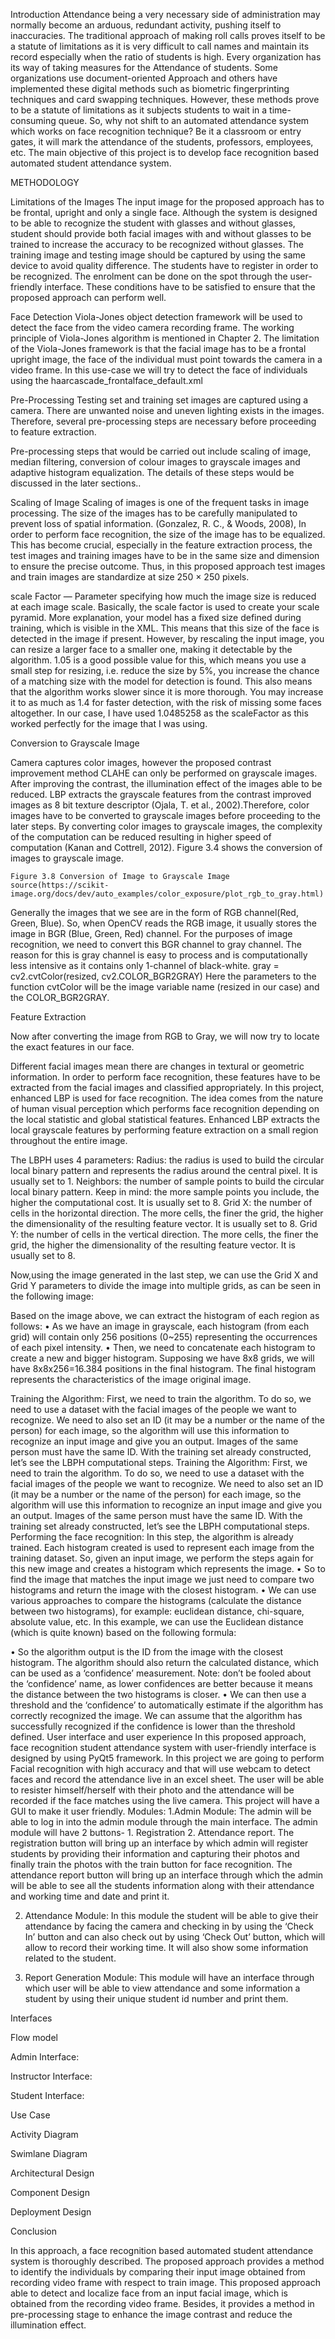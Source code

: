 Introduction
Attendance being a very necessary side of administration may normally become an arduous, redundant activity, pushing itself to inaccuracies. The traditional approach of making roll calls
proves itself to be a statute of limitations as it is very difficult to call names and maintain its record especially when the ratio of students is high. Every organization has its way of taking
measures for the Attendance of students. Some organizations use document-oriented Approach and others have implemented these digital methods such as biometric fingerprinting techniques and card swapping techniques. However, these methods prove to be a statute of limitations as it subjects students to wait in a time-consuming queue. So, why not shift to an
automated attendance system which works on face recognition technique? Be it a classroom or
entry gates, it will mark the attendance of the students, professors, employees, etc. The main objective of this project is to develop face recognition based automated student attendance system.

METHODOLOGY

Limitations of the Images
The input image for the proposed approach has to be frontal, upright and only a single face. Although the system is designed to be able to recognize the student with glasses and without glasses, student should provide both facial images with and without glasses to be trained to increase the accuracy to be recognized without glasses. The training image and testing image should be captured by using the same device to avoid quality difference. The students have to register in order to be recognized. The enrolment can be done on the spot through the user-friendly interface.
These conditions have to be satisfied to ensure that the proposed approach can perform well.

Face Detection 
Viola-Jones object detection framework will be used to detect the face from the video camera recording frame. The working principle of Viola-Jones algorithm is mentioned in Chapter 2. The limitation of the Viola-Jones framework is that the facial image has to be a frontal upright image, the face of the individual must point towards the camera in a video frame.
In this use-case we will try to detect the face of individuals using the haarcascade_frontalface_default.xml

Pre-Processing
Testing set and training set images are captured using a camera. There are unwanted noise and uneven lighting exists in the images. Therefore, several pre-processing steps are necessary before proceeding to feature extraction.

Pre-processing steps that would be carried out include scaling of image, median filtering, conversion of colour images to grayscale images and adaptive histogram equalization. The details of these steps would be discussed in the later sections..

Scaling of Image
Scaling of images is one of the frequent tasks in image processing. The size of the images has to be carefully manipulated to prevent loss of spatial information. (Gonzalez, R. C., & Woods, 2008), In order to perform face recognition, the size of the image has to be equalized. This has become crucial, especially in the feature extraction process, the test images and training images have to be in the same size and dimension to ensure the precise outcome. Thus, in this proposed approach test images and train images are standardize at size 250 × 250 pixels.

scale Factor — Parameter specifying how much the image size is reduced
at each image scale. Basically, the scale factor is used to create your scale pyramid. More explanation, your model has a fixed size defined during training, which is visible in the XML. This means that this size of the face is detected in the image if present. However, by rescaling the input image, you can resize a larger face to a smaller one, making it detectable by the algorithm. 1.05 is a good possible value for this, which means you use a small step for resizing, i.e. reduce the size by 5%, you increase the chance of a matching size with the model for detection is found. This also means that the algorithm works slower since it is more thorough. You may increase it to as much as 1.4 for faster detection, with the risk of missing some faces altogether. In our case, I have used 1.0485258 as the scaleFactor as this worked perfectly for the image that I was using.



















Conversion to Grayscale Image

Camera captures color images, however the proposed contrast improvement method CLAHE can only be performed on grayscale images. After improving the contrast, the illumination effect of the images able to be reduced. LBP extracts the grayscale features from the contrast improved images as 8 bit texture descriptor (Ojala, T. et al., 2002).Therefore, color images have to be converted to grayscale images before proceeding to the later steps. By converting color images to grayscale images, the complexity of the computation can be reduced resulting in higher speed of computation (Kanan and Cottrell, 2012). Figure 3.4 shows the conversion of images to grayscale image.


 
	Figure 3.8 Conversion of Image to Grayscale Image source(https://scikit-image.org/docs/dev/auto_examples/color_exposure/plot_rgb_to_gray.html)

Generally the images that we see are in the form of RGB channel(Red, Green, Blue). So, when OpenCV reads the RGB image, it usually stores the image in BGR (Blue, Green, Red) channel. For the purposes of image recognition, we need to convert this BGR channel to gray channel. The reason for this is gray channel is easy to process and is computationally less intensive as it contains only 1-channel of black-white.
gray = cv2.cvtColor(resized, cv2.COLOR_BGR2GRAY)
Here the parameters to the function cvtColor will be the image variable name (resized in our case) and the COLOR_BGR2GRAY.

Feature Extraction

Now after converting the image from RGB to Gray, we will now try to locate the exact features in our face.

Different facial images mean there are changes in textural or geometric information.
In order to perform face recognition, these features have to be extracted from the facial
images and classified appropriately. In this project, enhanced LBP is used for face recognition. The idea comes from the nature of human visual perception which performs face recognition depending on the local statistic and global statistical features.
Enhanced LBP extracts the local grayscale features by performing feature extraction on a small region throughout the entire image.


The LBPH uses 4 parameters:
Radius: the radius is used to build the circular local binary pattern and represents the radius around the central pixel. It is usually set to 1.
Neighbors: the number of sample points to build the circular local binary pattern. Keep in mind: the more sample points you include, the higher the computational cost. It is usually set to 8.
Grid X: the number of cells in the horizontal direction. The more cells, the finer the grid, the higher the dimensionality of the resulting feature vector. It is usually set to 8.
Grid Y: the number of cells in the vertical direction. The more cells, the finer the grid, the higher the dimensionality of the resulting feature vector. It is usually set to 8.

Now,using the image generated in the last step, we can use the Grid X and Grid Y parameters to divide the image into multiple grids, as can be seen in the following image:
 

Based on the image above, we can extract the histogram of each region as follows:
•	As we have an image in grayscale, each histogram (from each grid) will contain only 256 positions (0~255) representing the occurrences of each pixel intensity.
•	Then, we need to concatenate each histogram to create a new and bigger histogram. Supposing we have 8x8 grids, we will have 8x8x256=16.384 positions in the final histogram. The final histogram represents the characteristics of the image original image.

Training the Algorithm: First, we need to train the algorithm. To do so, we need to use a dataset with the facial images of the people we want to recognize. We need to also set an ID (it may be a number or the name of the person) for each image, so the algorithm will use this information to recognize an input image and give you an output. Images of the same person must have the same ID. With the training set already constructed, let’s see the LBPH computational steps.
Training the Algorithm: First, we need to train the algorithm. To do so, we need to use a dataset with the facial images of the people we want to recognize. We need to also set an ID (it may be a number or the name of the person) for each image, so the algorithm will use this information to recognize an input image and give you an output. Images of the same person must have the same ID. With the training set already constructed, let’s see the LBPH computational steps.
Performing the face recognition: In this step, the algorithm is already trained. Each histogram created is used to represent each image from the training dataset. So, given an input image, we perform the steps again for this new image and creates a histogram which represents the image.
•	So to find the image that matches the input image we just need to compare two histograms and return the image with the closest histogram.
•	We can use various approaches to compare the histograms (calculate the distance between two histograms), for example: euclidean distance, chi-square, absolute value, etc. In this example, we can use the Euclidean distance (which is quite known) based on the following formula:

 
•	So the algorithm output is the ID from the image with the closest histogram. The algorithm should also return the calculated distance, which can be used as a ‘confidence’ measurement. Note: don’t be fooled about the ‘confidence’ name, as lower confidences are better because it means the distance between the two histograms is closer.
•	We can then use a threshold and the ‘confidence’ to automatically estimate if the algorithm has correctly recognized the image. We can assume that the algorithm has successfully recognized if the confidence is lower than the threshold defined.
User interface and user experience
In this proposed approach, face recognition student attendance system with user-friendly interface is designed by using PyQt5 framework.
In this project we are going to perform Facial recognition with high accuracy and that will use webcam to detect faces and record the attendance live in an excel sheet. The user will be able to resister himself/herself with their photo and the attendance will be recorded if the face matches using the live camera. This project will have a GUI to make it user friendly.
Modules:
1.Admin Module: The admin will be able to log in into the admin module through the main interface. The admin module will have 2 buttons- 1. Registration 2. Attendance report.  The registration button will bring up an interface by which admin will register students by providing their information and capturing their photos and finally train the photos with the train button for face recognition. The attendance report button will bring up an interface through which the admin will be able to see all the students information along with their attendance and working time and date and print it. 

2. Attendance Module: In this module the student will be able to give their attendance by facing the camera and checking in by using the ‘Check In’ button and can also check out by using ‘Check Out’ button, which will allow to record their working time. It will also show some information related to the student.
 
3. Report Generation Module: This module will have an interface through which user will be able to view attendance and some information a student by using their unique student id number and print them.












Interfaces

 


 























Flow model


Admin Interface:
 
Instructor Interface:
 

Student Interface:
 













Use Case
 


Activity Diagram
 
Swimlane Diagram
 
















Architectural Design
 












Component Design
 

















Deployment Design

 















Conclusion

In this approach, a face recognition based automated student attendance system is thoroughly described. The proposed approach provides a method to identify the individuals by comparing their input image obtained from recording video frame with respect to train image. This proposed approach able to detect and localize face from an input facial image, which is obtained from the recording video frame. Besides, it provides a method in pre-processing stage to enhance the image contrast and reduce the illumination effect.









